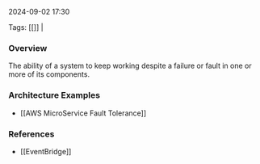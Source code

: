 
2024-09-02 17:30

Tags: [[]] | 

### Overview
The ability of a system to keep working despite a failure or fault in one or more of its components.

### Architecture Examples
- [[AWS MicroService Fault Tolerance]]

### References
- [[EventBridge]]

